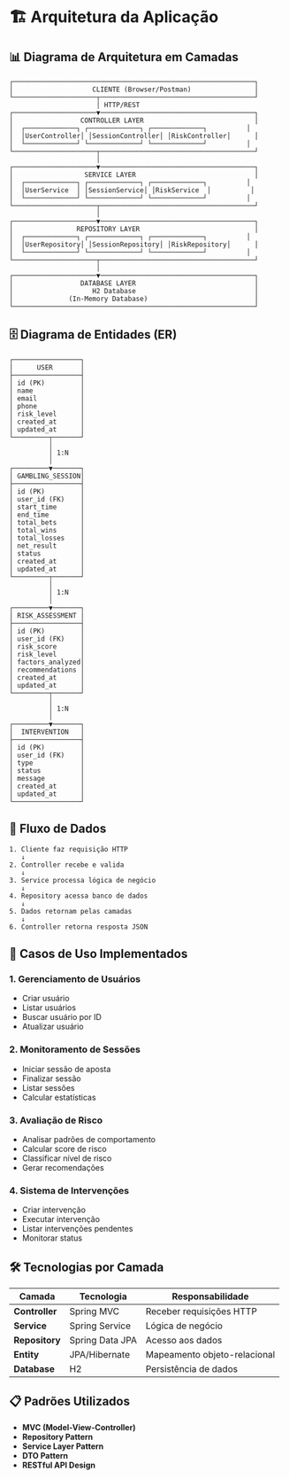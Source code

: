 # 🏗️ Arquitetura da Aplicação

## 📊 Diagrama de Arquitetura em Camadas

```
┌─────────────────────────────────────────────────────────────┐
│                    CLIENTE (Browser/Postman)                │
└─────────────────────┬───────────────────────────────────────┘
                      │ HTTP/REST
┌─────────────────────▼───────────────────────────────────────┐
│                 CONTROLLER LAYER                            │
│  ┌─────────────┐ ┌─────────────┐ ┌─────────────┐          │
│  │UserController│ │SessionController│ │RiskController│      │
│  └─────────────┘ └─────────────┘ └─────────────┘          │
└─────────────────────┬───────────────────────────────────────┘
                      │
┌─────────────────────▼───────────────────────────────────────┐
│                  SERVICE LAYER                              │
│  ┌─────────────┐ ┌─────────────┐ ┌─────────────┐          │
│  │UserService  │ │SessionService│ │RiskService  │          │
│  └─────────────┘ └─────────────┘ └─────────────┘          │
└─────────────────────┬───────────────────────────────────────┘
                      │
┌─────────────────────▼───────────────────────────────────────┐
│                REPOSITORY LAYER                             │
│  ┌─────────────┐ ┌─────────────┐ ┌─────────────┐          │
│  │UserRepository│ │SessionRepository│ │RiskRepository│      │
│  └─────────────┘ └─────────────┘ └─────────────┘          │
└─────────────────────┬───────────────────────────────────────┘
                      │
┌─────────────────────▼───────────────────────────────────────┐
│                 DATABASE LAYER                              │
│                    H2 Database                              │
│              (In-Memory Database)                           │
└─────────────────────────────────────────────────────────────┘
```

## 🗄️ Diagrama de Entidades (ER)

```
┌─────────────────┐
│      USER       │
├─────────────────┤
│ id (PK)         │
│ name            │
│ email           │
│ phone           │
│ risk_level      │
│ created_at      │
│ updated_at      │
└─────────┬───────┘
          │
          │ 1:N
          │
┌─────────▼───────┐
│ GAMBLING_SESSION│
├─────────────────┤
│ id (PK)         │
│ user_id (FK)    │
│ start_time      │
│ end_time        │
│ total_bets      │
│ total_wins      │
│ total_losses    │
│ net_result      │
│ status          │
│ created_at      │
│ updated_at      │
└─────────┬───────┘
          │
          │ 1:N
          │
┌─────────▼───────┐
│ RISK_ASSESSMENT │
├─────────────────┤
│ id (PK)         │
│ user_id (FK)    │
│ risk_score      │
│ risk_level      │
│ factors_analyzed│
│ recommendations │
│ created_at      │
│ updated_at      │
└─────────┬───────┘
          │
          │ 1:N
          │
┌─────────▼───────┐
│  INTERVENTION   │
├─────────────────┤
│ id (PK)         │
│ user_id (FK)    │
│ type            │
│ status          │
│ message         │
│ created_at      │
│ updated_at      │
└─────────────────┘
```

## 🔄 Fluxo de Dados

```
1. Cliente faz requisição HTTP
   ↓
2. Controller recebe e valida
   ↓
3. Service processa lógica de negócio
   ↓
4. Repository acessa banco de dados
   ↓
5. Dados retornam pelas camadas
   ↓
6. Controller retorna resposta JSON
```

## 🎯 Casos de Uso Implementados

### **1. Gerenciamento de Usuários**
- Criar usuário
- Listar usuários
- Buscar usuário por ID
- Atualizar usuário

### **2. Monitoramento de Sessões**
- Iniciar sessão de aposta
- Finalizar sessão
- Listar sessões
- Calcular estatísticas

### **3. Avaliação de Risco**
- Analisar padrões de comportamento
- Calcular score de risco
- Classificar nível de risco
- Gerar recomendações

### **4. Sistema de Intervenções**
- Criar intervenção
- Executar intervenção
- Listar intervenções pendentes
- Monitorar status

## 🛠️ Tecnologias por Camada

| Camada | Tecnologia | Responsabilidade |
|--------|------------|------------------|
| **Controller** | Spring MVC | Receber requisições HTTP |
| **Service** | Spring Service | Lógica de negócio |
| **Repository** | Spring Data JPA | Acesso aos dados |
| **Entity** | JPA/Hibernate | Mapeamento objeto-relacional |
| **Database** | H2 | Persistência de dados |

## 📋 Padrões Utilizados

- **MVC (Model-View-Controller)**
- **Repository Pattern**
- **Service Layer Pattern**
- **DTO Pattern**
- **RESTful API Design**
